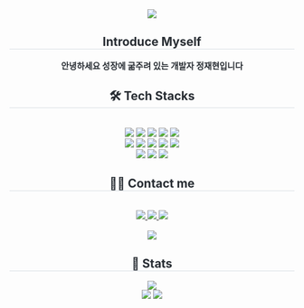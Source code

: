 <div align= "center">
    <img src="https://capsule-render.vercel.app/api?type=rounded&color=gradient&height=120&text=Hello%20I'm%20Jaehyeon🙋‍♂️&animation=fadeIn&fontColor=ffffff&fontSize=50" />
    </div>
    <div align= "center"> 
    <h2 style="border-bottom: 1px solid #d8dee4; color: #282d33;"> Introduce Myself </h2>  
    <div style="font-weight: 700; font-size: 15px; text-align: center; color: #282d33;"> 안녕하세요 성장에 굶주려 있는 개발자 정재현입니다 </div> 
    </div>
    <div align= "center">
    <h2 style="border-bottom: 1px solid #d8dee4; color: #282d33;"> 🛠️ Tech Stacks </h2> <br> 
    <div style="margin: 0 auto; text-align: center;" align= "center"> <img src="https://img.shields.io/badge/Apache Tomcat-F8DC75?style=for-the-badge&logo=Apache Tomcat&logoColor=white">
          <img src="https://img.shields.io/badge/Amazon AWS-232F3E?style=for-the-badge&logo=Amazon AWS&logoColor=white">
          <img src="https://img.shields.io/badge/Java-007396?style=for-the-badge&logo=Java&logoColor=white">
          <img src="https://img.shields.io/badge/MySQL-4479A1?style=for-the-badge&logo=MySQL&logoColor=white">
          <img src="https://img.shields.io/badge/Spring Boot-6DB33F?style=for-the-badge&logo=Spring Boot&logoColor=white">
          <br/><img src="https://img.shields.io/badge/Spring-6DB33F?style=for-the-badge&logo=Spring&logoColor=white">
          <img src="https://img.shields.io/badge/Git-F05032?style=for-the-badge&logo=Git&logoColor=white">
          <img src="https://img.shields.io/badge/Github-181717?style=for-the-badge&logo=Github&logoColor=white">
          <img src="https://img.shields.io/badge/Docker-2496ED?style=for-the-badge&logo=Docker&logoColor=white">
          <img src="https://img.shields.io/badge/Discord-5865F2?style=for-the-badge&logo=Discord&logoColor=white">
          <br/><img src="https://img.shields.io/badge/Jenkins-D24939?style=for-the-badge&logo=Jenkins&logoColor=white">
          <img src="https://img.shields.io/badge/Linux-FCC624?style=for-the-badge&logo=Linux&logoColor=white">
          <img src="https://img.shields.io/badge/Amazon S3-569A31?style=for-the-badge&logo=Amazon S3&logoColor=white">
          </div>
    </div>
    <div align= "center">
    <h2 style="border-bottom: 1px solid #d8dee4; color: #282d33;"> 🧑‍💻 Contact me </h2> <br> 
    <div align= "center"> <a href=https://www.instagram.com/fiat._.lux_h?igsh=MXdyMnZ5bWtnOTV4dg%3D%3D&utm_source=qr> <img src="https://img.shields.io/badge/Instagram-E4405F?style=for-the-badge&logo=Instagram&logoColor=white&link=https://www.instagram.com/fiat._.lux_h?igsh=MXdyMnZ5bWtnOTV4dg%3D%3D&utm_source=qr"> </a>
         <a href=https://hyeonni.tistory.com/> <img src="https://img.shields.io/badge/Tistory-000000?style=for-the-badge&logo=Tistory&logoColor=white&link=https://hyeonni.tistory.com/"> </a>
         <a href=mailto:jkjk002242@gmail.com> <img src="https://img.shields.io/badge/Gmail-EA4335?style=for-the-badge&logo=Gmail&logoColor=white&link=mailto:jkjk002242@gmail.com"> </a>
          </div>  <br> 
    <div align= "center"> <a href="https://hits.seeyoufarm.com"> <img src="https://hits.seeyoufarm.com/api/count/incr/badge.svg?url=https%3A%2F%2Fgithub.com%2FJaehyeon%2F&count_bg=%23000000&title_bg=%23000000&icon=github.svg&icon_color=%23FFFFFF&title=GitHub&edge_flat=false"/></a>
       </div> 
    </div>
    <div align= "center"> 
    <h2 style="border-bottom: 1px solid #d8dee4; color: #282d33;"> 🏅 Stats </h2>
        <div align="center"> <a href="https://solved.ac/profile/jkjk0022"> <img src="http://mazassumnida.wtf/api/generate_badge?boj=jkjk0022"></a></div>
        <div align= "center"> <img src="https://github-readme-stats.vercel.app/api?username=hyeonjaez&show_icons=true&hide=contribs,prs&cache_seconds=86400&theme=algolia"
         /> <img src="https://github-readme-stats.vercel.app/api/top-langs/?username=hyeonjaez&layout=compact&bg_color=180,000000,&title_color=000000&text_color=000000"
           /> </div> 
        
   
    
